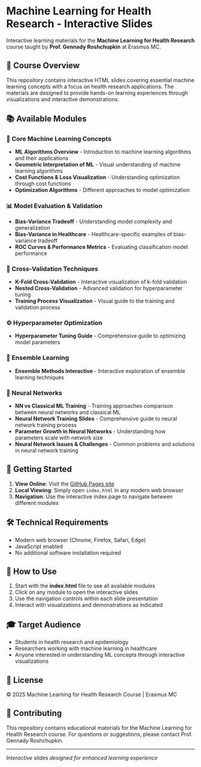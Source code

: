 # Machine Learning for Health Research - Interactive Slides

Interactive learning materials for the **Machine Learning for Health Research** course taught by **Prof. Gennady Roshchupkin** at Erasmus MC.

## 🎯 Course Overview

This repository contains interactive HTML slides covering essential machine learning concepts with a focus on health research applications. The materials are designed to provide hands-on learning experiences through visualizations and interactive demonstrations.

## 📚 Available Modules

### 🤖 Core Machine Learning Concepts
- **ML Algorithms Overview** - Introduction to machine learning algorithms and their applications
- **Geometric Interpretation of ML** - Visual understanding of machine learning algorithms
- **Cost Functions & Loss Visualization** - Understanding optimization through cost functions
- **Optimization Algorithms** - Different approaches to model optimization

### 📊 Model Evaluation & Validation
- **Bias-Variance Tradeoff** - Understanding model complexity and generalization
- **Bias-Variance in Healthcare** - Healthcare-specific examples of bias-variance tradeoff
- **ROC Curves & Performance Metrics** - Evaluating classification model performance

### 🔄 Cross-Validation Techniques
- **K-Fold Cross-Validation** - Interactive visualization of k-fold validation
- **Nested Cross-Validation** - Advanced validation for hyperparameter tuning
- **Training Process Visualization** - Visual guide to the training and validation process

### ⚙️ Hyperparameter Optimization
- **Hyperparameter Tuning Guide** - Comprehensive guide to optimizing model parameters

### 🎯 Ensemble Learning
- **Ensemble Methods Interactive** - Interactive exploration of ensemble learning techniques

### 🧠 Neural Networks
- **NN vs Classical ML Training** - Training approaches comparison between neural networks and classical ML
- **Neural Network Training Slides** - Comprehensive guide to neural network training process
- **Parameter Growth in Neural Networks** - Understanding how parameters scale with network size
- **Neural Network Issues & Challenges** - Common problems and solutions in neural network training

## 🚀 Getting Started

1. **View Online**: Visit the [GitHub Pages site](https://[your-username].github.io/[repository-name]/)
2. **Local Viewing**: Simply open `index.html` in any modern web browser
3. **Navigation**: Use the interactive index page to navigate between different modules

## 🛠️ Technical Requirements

- Modern web browser (Chrome, Firefox, Safari, Edge)
- JavaScript enabled
- No additional software installation required

## 📖 How to Use

1. Start with the **index.html** file to see all available modules
2. Click on any module to open the interactive slides
3. Use the navigation controls within each slide presentation
4. Interact with visualizations and demonstrations as indicated

## 🎓 Target Audience

- Students in health research and epidemiology
- Researchers working with machine learning in healthcare
- Anyone interested in understanding ML concepts through interactive visualizations

## 📝 License

© 2025 Machine Learning for Health Research Course | Erasmus MC

## 🤝 Contributing

This repository contains educational materials for the Machine Learning for Health Research course. For questions or suggestions, please contact Prof. Gennady Roshchupkin.

---

*Interactive slides designed for enhanced learning experience*
